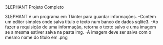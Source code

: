3LEPHANT
Projeto Completo

3LEPHANT é um programa em Tkinter para guardar informações.
-Contém um editor simples onde salva titulo e texto num banco de dados sqlite3.
-Ao fazer a requisição de uma informação, retorna o texto salvo e uma imagem se a mesma estiver salva na pasta img.
-A imagem deve ser salva com o mesmo nome do titulo em .png
